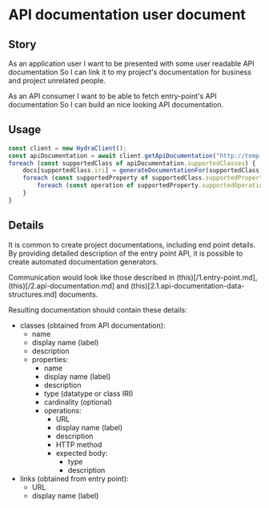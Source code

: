 ﻿# API documentation user document

## Story

As an application user
I want to be presented with some user readable API documentation
So I can link it to my project's documentation for business and project
unrelated people.

As an API consumer
I want to be able to fetch entry-point's API documentation
So I can build an nice looking API documentation.


## Usage

```javascript
const client = new HydraClient();
const apiDocumentation = await client.getApiDocumentation("http://temp.uri/");
foreach (const supportedClass of apiDocumentation.supportedClasses) {
    docs[supportedClass.iri] = generateDocumentationFor(supportedClass);
    foreach (const supportedProperty of supportedClass.supportedProperties) {
        foreach (const operation of supportedProperty.supportedOperations)
    }
}
```


## Details

It is common to create project documentations, including end point details.
By providing detailed description of the entry point API, it is possible to 
create automated documentation generators.

Communication would look like those described in (this)[/1.entry-point.md], 
(this)[/2.api-documentation.md] and (this)[2.1.api-documentation-data-structures.md]
documents.

Resulting documentation should contain these details:
- classes (obtained from API documentation):
  - name
  - display name (label)
  - description
  - properties:
    - name
    - display name (label)
    - description
    - type (datatype or class IRI)
    - cardinality (optional)
    - operations:
      - URL
      - display name (label)
      - description
      - HTTP method
      - expected body:
        - type
        - description
- links (obtained from entry point):
  - URL
  - display name (label)
